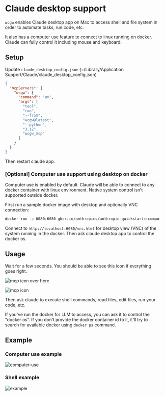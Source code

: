 # Claude desktop support

`wcgw` enables Claude desktop app on Mac to access shell and file system in order to automate tasks, run code, etc.

It also has a computer use feature to connect to linux running on docker. Claude can fully control it including mouse and keyboard.

## Setup

Update `claude_desktop_config.json` (~/Library/Application Support/Claude/claude_desktop_config.json)

```json
{
  "mcpServers": {
    "wcgw": {
      "command": "uv",
      "args": [
        "tool",
        "run",
        "--from",
        "wcgw@latest",
        "--python",
        "3.12",
        "wcgw_mcp"
      ]
    }
  }
}
```

Then restart claude app.

### [Optional] Computer use support using desktop on docker

Computer use is enabled by default. Claude will be able to connect to any docker container with linux environment. Native system control isn't supported outside docker.

First run a sample docker image with desktop and optionally VNC connection:

```sh
docker run -p 6080:6080 ghcr.io/anthropics/anthropic-quickstarts:computer-use-demo-latest
```

Connect to `http://localhost:6080/vnc.html` for desktop view (VNC) of the system running in the docker. Then ask claude desktop app to control the docker os.

## Usage

Wait for a few seconds. You should be able to see this icon if everything goes right.

![mcp icon](https://github.com/rusiaaman/wcgw/blob/main/static/rocket-icon.png?raw=true)
over here

![mcp icon](https://github.com/rusiaaman/wcgw/blob/main/static/claude-ss.jpg?raw=true)

Then ask claude to execute shell commands, read files, edit files, run your code, etc.

If you've run the docker for LLM to access, you can ask it to control the "docker os". If you don't provide the docker container id to it, it'll try to search for available docker using `docker ps` command.

## Example

### Computer use example

![computer-use](https://github.com/rusiaaman/wcgw/blob/main/static/computer-use.jpg?raw=true)

### Shell example

![example](https://github.com/rusiaaman/wcgw/blob/main/static/example.jpg?raw=true)
